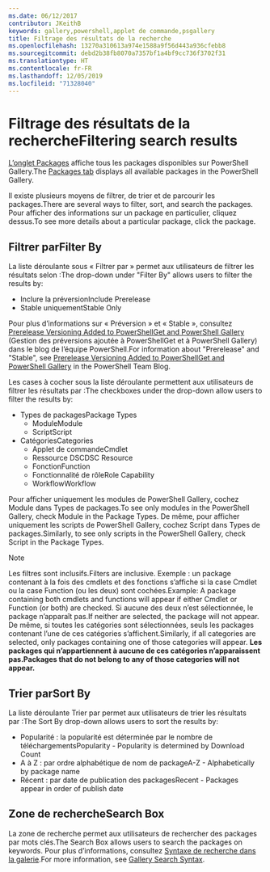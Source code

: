 ```yaml
---
ms.date: 06/12/2017
contributor: JKeithB
keywords: gallery,powershell,applet de commande,psgallery
title: Filtrage des résultats de la recherche
ms.openlocfilehash: 13270a310613a974e1588a9f56d443a936cfebb8
ms.sourcegitcommit: debd2b38fb8070a7357bf1a4bf9cc736f3702f31
ms.translationtype: HT
ms.contentlocale: fr-FR
ms.lasthandoff: 12/05/2019
ms.locfileid: "71328040"
---
```

# <a name="filtering-search-results"></a><span data-ttu-id="afbc2-103">Filtrage des résultats de la recherche</span><span class="sxs-lookup"><span data-stu-id="afbc2-103">Filtering search results</span></span>

<span data-ttu-id="afbc2-104">[L’onglet Packages](https://www.powershellgallery.com/packages) affiche tous les packages disponibles sur PowerShell Gallery.</span><span class="sxs-lookup"><span data-stu-id="afbc2-104">The [Packages tab](https://www.powershellgallery.com/packages) displays all available packages in the PowerShell Gallery.</span></span>

<span data-ttu-id="afbc2-105">Il existe plusieurs moyens de filtrer, de trier et de parcourir les packages.</span><span class="sxs-lookup"><span data-stu-id="afbc2-105">There are several ways to filter, sort, and search the packages.</span></span>
<span data-ttu-id="afbc2-106">Pour afficher des informations sur un package en particulier, cliquez dessus.</span><span class="sxs-lookup"><span data-stu-id="afbc2-106">To see more details about a particular package, click the package.</span></span>

## <a name="filter-by"></a><span data-ttu-id="afbc2-107">Filtrer par</span><span class="sxs-lookup"><span data-stu-id="afbc2-107">Filter By</span></span>

<span data-ttu-id="afbc2-108">La liste déroulante sous « Filtrer par » permet aux utilisateurs de filtrer les résultats selon :</span><span class="sxs-lookup"><span data-stu-id="afbc2-108">The drop-down under "Filter By" allows users to filter the results by:</span></span>
- <span data-ttu-id="afbc2-109">Inclure la préversion</span><span class="sxs-lookup"><span data-stu-id="afbc2-109">Include Prerelease</span></span>
- <span data-ttu-id="afbc2-110">Stable uniquement</span><span class="sxs-lookup"><span data-stu-id="afbc2-110">Stable Only</span></span>

<span data-ttu-id="afbc2-111">Pour plus d’informations sur « Préversion » et « Stable », consultez [Prerelease Versioning Added to PowerShellGet and PowerShell Gallery](https://blogs.msdn.microsoft.com/powershell/2017/12/05/prerelease-versioning-added-to-powershellget-and-powershell-gallery/) (Gestion des préversions ajoutée à PowerShellGet et à PowerShell Gallery) dans le blog de l’équipe PowerShell.</span><span class="sxs-lookup"><span data-stu-id="afbc2-111">For information about "Prerelease" and "Stable", see [Prerelease Versioning Added to PowerShellGet and PowerShell Gallery](https://blogs.msdn.microsoft.com/powershell/2017/12/05/prerelease-versioning-added-to-powershellget-and-powershell-gallery/) in the PowerShell Team Blog.</span></span>

<span data-ttu-id="afbc2-112">Les cases à cocher sous la liste déroulante permettent aux utilisateurs de filtrer les résultats par :</span><span class="sxs-lookup"><span data-stu-id="afbc2-112">The checkboxes under the drop-down allow users to filter the results by:</span></span>
- <span data-ttu-id="afbc2-113">Types de packages</span><span class="sxs-lookup"><span data-stu-id="afbc2-113">Package Types</span></span>
  - <span data-ttu-id="afbc2-114">Module</span><span class="sxs-lookup"><span data-stu-id="afbc2-114">Module</span></span>
  - <span data-ttu-id="afbc2-115">Script</span><span class="sxs-lookup"><span data-stu-id="afbc2-115">Script</span></span>
- <span data-ttu-id="afbc2-116">Catégories</span><span class="sxs-lookup"><span data-stu-id="afbc2-116">Categories</span></span>
  - <span data-ttu-id="afbc2-117">Applet de commande</span><span class="sxs-lookup"><span data-stu-id="afbc2-117">Cmdlet</span></span>
  - <span data-ttu-id="afbc2-118">Ressource DSC</span><span class="sxs-lookup"><span data-stu-id="afbc2-118">DSC Resource</span></span>
  - <span data-ttu-id="afbc2-119">Fonction</span><span class="sxs-lookup"><span data-stu-id="afbc2-119">Function</span></span>
  - <span data-ttu-id="afbc2-120">Fonctionnalité de rôle</span><span class="sxs-lookup"><span data-stu-id="afbc2-120">Role Capability</span></span>
  - <span data-ttu-id="afbc2-121">Workflow</span><span class="sxs-lookup"><span data-stu-id="afbc2-121">Workflow</span></span>

<span data-ttu-id="afbc2-122">Pour afficher uniquement les modules de PowerShell Gallery, cochez Module dans Types de packages.</span><span class="sxs-lookup"><span data-stu-id="afbc2-122">To see only modules in the PowerShell Gallery, check Module in the Package Types.</span></span>
<span data-ttu-id="afbc2-123">De même, pour afficher uniquement les scripts de PowerShell Gallery, cochez Script dans Types de packages.</span><span class="sxs-lookup"><span data-stu-id="afbc2-123">Similarly, to see only scripts in the PowerShell Gallery, check Script in the Package Types.</span></span>

> [!NOTE]
> <span data-ttu-id="afbc2-124">Les filtres sont inclusifs.</span><span class="sxs-lookup"><span data-stu-id="afbc2-124">Filters are inclusive.</span></span>
> <span data-ttu-id="afbc2-125">Exemple : un package contenant à la fois des cmdlets et des fonctions s’affiche si la case Cmdlet ou la case Function (ou les deux) sont cochées.</span><span class="sxs-lookup"><span data-stu-id="afbc2-125">Example: A package containing both cmdlets and functions will appear if either Cmdlet or Function (or both) are checked.</span></span>
> <span data-ttu-id="afbc2-126">Si aucune des deux n’est sélectionnée, le package n’apparaît pas.</span><span class="sxs-lookup"><span data-stu-id="afbc2-126">If neither are selected, the package will not appear.</span></span>
> <span data-ttu-id="afbc2-127">De même, si toutes les catégories sont sélectionnées, seuls les packages contenant l’une de ces catégories s’affichent.</span><span class="sxs-lookup"><span data-stu-id="afbc2-127">Similarly, if all categories are selected, only packages containing one of those categories will appear.</span></span>
> <span data-ttu-id="afbc2-128">**Les packages qui n’appartiennent à aucune de ces catégories n’apparaissent pas.**</span><span class="sxs-lookup"><span data-stu-id="afbc2-128">**Packages that do not belong to any of those categories will not appear.**</span></span>

## <a name="sort-by"></a><span data-ttu-id="afbc2-129">Trier par</span><span class="sxs-lookup"><span data-stu-id="afbc2-129">Sort By</span></span>

<span data-ttu-id="afbc2-130">La liste déroulante Trier par permet aux utilisateurs de trier les résultats par :</span><span class="sxs-lookup"><span data-stu-id="afbc2-130">The Sort By drop-down allows users to sort the results by:</span></span>
- <span data-ttu-id="afbc2-131">Popularité : la popularité est déterminée par le nombre de téléchargements</span><span class="sxs-lookup"><span data-stu-id="afbc2-131">Popularity - Popularity is determined by Download Count</span></span>
- <span data-ttu-id="afbc2-132">A à Z : par ordre alphabétique de nom de package</span><span class="sxs-lookup"><span data-stu-id="afbc2-132">A-Z - Alphabetically by package name</span></span>
- <span data-ttu-id="afbc2-133">Récent : par date de publication des packages</span><span class="sxs-lookup"><span data-stu-id="afbc2-133">Recent - Packages appear in order of publish date</span></span>

## <a name="search-box"></a><span data-ttu-id="afbc2-134">Zone de recherche</span><span class="sxs-lookup"><span data-stu-id="afbc2-134">Search Box</span></span>

<span data-ttu-id="afbc2-135">La zone de recherche permet aux utilisateurs de rechercher des packages par mots clés.</span><span class="sxs-lookup"><span data-stu-id="afbc2-135">The Search Box allows users to search the packages on keywords.</span></span>
<span data-ttu-id="afbc2-136">Pour plus d’informations, consultez [Syntaxe de recherche dans la galerie](search-syntax.md).</span><span class="sxs-lookup"><span data-stu-id="afbc2-136">For more information, see [Gallery Search Syntax](search-syntax.md).</span></span>
